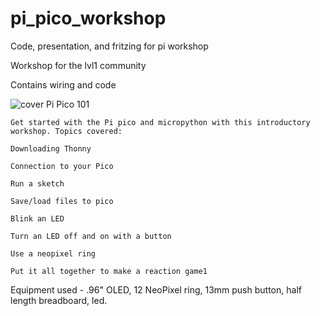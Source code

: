 # pi_pico_workshop
Code, presentation, and fritzing for pi workshop

Workshop for the lvl1 community

Contains wiring and code

![cover](https://user-images.githubusercontent.com/4281988/162604389-794e473b-2db1-44a0-be25-9433dd4b276c.jpg)
Pi Pico 101 

	Get started with the Pi pico and micropython with this introductory workshop. Topics covered:  

    Downloading Thonny 

    Connection to your Pico 

    Run a sketch 

    Save/load files to pico 

    Blink an LED 

    Turn an LED off and on with a button 

    Use a neopixel ring 

    Put it all together to make a reaction game1 

 
Equipment used - .96" OLED, 12 NeoPixel ring, 13mm push button, half length breadboard, led. 
